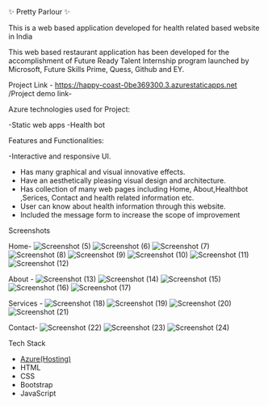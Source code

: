 ✨ Pretty Parlour ✨

This is a web based application developed for health related based website in India

This web based restaurant application has been developed for the accomplishment of Future Ready Talent Internship program launched by Microsoft, Future Skills Prime, Quess, Github and EY.

Project Link - https://happy-coast-0be369300.3.azurestaticapps.net /Project demo link-

Azure technologies used for Project:

-Static web apps
-Health bot

Features and Functionalities:

 -Interactive and responsive UI.
- Has many graphical and visual innovative effects.
- Have an aesthetically pleasing visual design and architecture.
- Has collection of many web pages including Home, About,Healthbot ,Serices, Contact and health related information etc.
- User can know about health information through this website.
- Included the message form to increase the scope of improvement 

 Screenshots

Home-
![Screenshot (5)](https://github.com/MeghanaBayyapu/ProjectHRM/assets/108140348/7a473fec-55fc-4165-98df-eff33c52a379)
![Screenshot (6)](https://github.com/MeghanaBayyapu/ProjectHRM/assets/108140348/63bddbeb-e50b-40f9-962b-96d3317f44c0)
![Screenshot (7)](https://github.com/MeghanaBayyapu/ProjectHRM/assets/108140348/13ea6b25-bfc7-4abd-a36b-d73e36c35157)
![Screenshot (8)](https://github.com/MeghanaBayyapu/ProjectHRM/assets/108140348/ffb39755-3141-41c8-9ae0-0999624b034c)
![Screenshot (9)](https://github.com/MeghanaBayyapu/ProjectHRM/assets/108140348/b7597b31-9f14-40db-8854-e47642660a1a)
![Screenshot (10)](https://github.com/MeghanaBayyapu/ProjectHRM/assets/108140348/755a47db-e3e8-4016-964b-7cdc1f035056)
![Screenshot (11)](https://github.com/MeghanaBayyapu/ProjectHRM/assets/108140348/3f46cb44-e920-46b3-8e9e-18779ef8e049)
![Screenshot (12)](https://github.com/MeghanaBayyapu/ProjectHRM/assets/108140348/3e341e0a-6f9a-4eb4-afd9-4d3dffd5af5a)

 About -
![Screenshot (13)](https://github.com/MeghanaBayyapu/ProjectHRM/assets/108140348/72f54645-f7c4-4ed7-ba04-ec8e4c00a226)
![Screenshot (14)](https://github.com/MeghanaBayyapu/ProjectHRM/assets/108140348/f14bc34e-7023-4011-850a-64c4a4933554)
![Screenshot (15)](https://github.com/MeghanaBayyapu/ProjectHRM/assets/108140348/2fcaf4e2-bc17-45a9-8801-9d1f688e4121)
![Screenshot (16)](https://github.com/MeghanaBayyapu/ProjectHRM/assets/108140348/28ab962c-de98-4d09-879d-a3a19576605d)
![Screenshot (17)](https://github.com/MeghanaBayyapu/ProjectHRM/assets/108140348/1e50a65d-ca01-4aa6-a8d1-daf2102bb2ab)

Services -
![Screenshot (18)](https://github.com/MeghanaBayyapu/ProjectHRM/assets/108140348/e2afbffe-2395-4ca0-a8ec-457e8305a759)
![Screenshot (19)](https://github.com/MeghanaBayyapu/ProjectHRM/assets/108140348/0fa2323a-ca46-451e-87af-f1f90d28e680)
![Screenshot (20)](https://github.com/MeghanaBayyapu/ProjectHRM/assets/108140348/8ea27f06-53f8-4167-b43c-0094d5bf7938)
![Screenshot (21)](https://github.com/MeghanaBayyapu/ProjectHRM/assets/108140348/73f087cb-a6ec-494f-a5fd-e9985d34584c)

Contact-
![Screenshot (22)](https://github.com/MeghanaBayyapu/ProjectHRM/assets/108140348/67f4d16f-377f-44d5-8bb0-5e3c2325c718)
![Screenshot (23)](https://github.com/MeghanaBayyapu/ProjectHRM/assets/108140348/b43b181b-6729-4563-ac58-cfede57f63bd)
![Screenshot (24)](https://github.com/MeghanaBayyapu/ProjectHRM/assets/108140348/a8c1b89c-dc76-4ad4-bf57-ddf5736b559b)

Tech Stack 
- [Azure(Hosting)](https://azure.microsoft.com/en-in/features/azure-portal/)
- HTML
- CSS
- Bootstrap
- JavaScript
